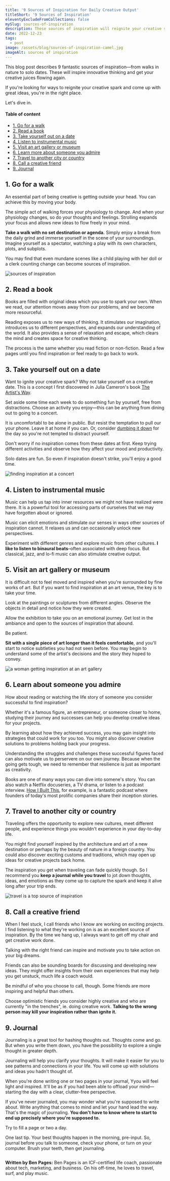 ```yaml
---
title: '9 Sources of Inspiration for Daily Creative Output'
titleShort: '9 Sources of Inspiration'
eleventyExcludeFromCollections: false
mySlug: sources-of-inspiration
description: These sources of inspiration will reignite your creative spark FAST. Take yourself out on a date. Journal. Call a creative friend. Listen to instrumental music.
date: 2022-12-23
tags:
  - post
image: /assets/blog/sources-of-inspiration-camel.jpg
imageAlt: sources of inspiration
---
```


This blog post describes 9 fantastic sources of inspiration—from walks in nature to solo dates. These will inspire innovative thinking and get your creative juices flowing again.

If you're looking for ways to reignite your creative spark and come up with great ideas, you're in the right place.

Let's dive in.

<div class="toc">
    <h4 class="toc__title">Table of content</h4>
    <ul>
      <li><a href="#go-for-a-walk">1. Go for a walk</a></li>
      <li><a href="#read-a-book">2. Read a book</a></li>
      <li><a href="#take-yourself-out-on-a-date">3. Take yourself out on a date</a></li>
      <li><a href="#listen-to-music">4. Listen to instrumental music</a></li>
      <li><a href="#visit-an-art-gallery-or-museum">5. Visit an art gallery or museum</a></li>
      <li><a href="#learn-about-someone-successful">6. Learn more about someone you admire</a></li>
      <li><a href="#travel-to-another-city-or-country">7. Travel to another city or country</a></li>
      <li><a href="#call-a-creative-friend">8. Call a creative friend</a></li>
      <li><a href="#journal">9. Journal</a></li>
    </ul>
</div>
<h2 id="go-for-a-walk">1. Go for a walk</h2>

An essential part of being creative is getting outside your head. You can achieve this by moving your body.

The simple act of walking forces your physiology to change. And when your physiology changes, so do your thoughts and feelings. Strolling expands your focus and allows new ideas to flow freely in your mind.

**Take a walk with no set destination or agenda.** Simply enjoy a break from the daily grind and immerse yourself in the scene of your surroundings. Imagine yourself as a spectator, watching a play with its own characters, plots, and subplots.

You may find that even mundane scenes like a child playing with her doll or a clerk counting change can become sources of inspiration.

<img class="img-fw" src="/assets/blog/sources-of-inspiration-camel.jpg" alt="sources of inspiration">

<h2 id="read-a-book">2. Read a book</h2>

Books are filled with original ideas which you use to spark your own. When we read, our attention moves away from our problems, and we become more resourceful.

Reading exposes us to new ways of thinking. It stimulates our imagination, introduces us to different perspectives, and expands our understanding of the world. It also provides a sense of relaxation and escape, which clears the mind and creates space for creative thinking.

The process is the same whether you read fiction or non-fiction. Read a few pages until you find inspiration or feel ready to go back to work.

<h2 id="take-yourself-out-on-a-date">3. Take yourself out on a date</h2>

Want to ignite your creative spark? Why not take yourself on a creative date. This is a concept I first discovered in Julia Cameron's book <a href="https://juliacameronlive.com/the-artists-way/" target="_blank" rel="noopener noreferrer">The Artist's Way</a>.

Set aside some time each week to do something fun by yourself, free from distractions. Choose an activity you enjoy—this can be anything from dining out to going to a concert.

It is uncomfortabl to be alone in public. But resist the temptation to pull our your phone. Leave it at home if you can. Or, consider <a href="https://whatifididnt.com/blog/iphone-dumb-phone/">dumbing it down</a> for the day so you're not tempted to distract yourself.

Don't worry if no inspiration comes from these dates at first. Keep trying different activities and observe how they affect your mood and productivity.

Solo dates are fun. So even if inspiration doesn't strike, you'll enjoy a good time.

<img class="img-fw" src="/assets/blog/solo-date.jpg" alt="finding inspiration at a concert">

<h2 id="listen-to-music">4. Listen to instrumental music</h2>

Music can help us tap into inner resources we might not have realized were there. It is a powerful tool for accessing parts of ourselves that we may have forgotten about or ignored.

Music can elicit emotions and stimulate our senses in ways other sources of inspiration cannot. It relaxes us and can occasionally unlock new perspectives.

Experiment with different genres and explore music from other cultures. **I like to listen to binaural beats**–often associated with deep focus. But classical, jazz, and lo-fi music can also stimulate creative output.

<h2 id="visit-an-art-gallery-or-museum">5. Visit an art gallery or museum</h2>

It is difficult not to feel moved and inspired when you're surrounded by fine works of art. But if you want to find inspiration at an art venue, the key is to take your time.

Look at the paintings or sculptures from different angles. Observe the objects in detail and notice how they were created.

Allow the exhibition to take you on an emotional journey. Get lost in the ambiance and open to the sources of inspiration that abound.

Be patient.

**Sit with a single piece of art longer than it feels comfortable**, and you'll start to notice subtleties you had not seen before. You may begin to understand some of the artist's decisions and the story they hoped to convey.

<img class="img-fw" src="/assets/blog/source-of-inspiration-museum.jpg" alt="a woman getting inspiration at an art gallery">

<h2 id="learn-about-someone-successful">6. Learn about someone you admire</h2>

How about reading or watching the life story of someone you consider successful to find inspiration?

Whether it's a famous figure, an entrepreneur, or someone closer to home, studying their journey and successes can help you develop creative ideas for your projects.

By learning about how they achieved success, you may gain insight into strategies that could work for you too. You might also discover creative solutions to problems holding back your progress.

Understanding the struggles and challenges these successful figures faced can also motivate us to perservere on our own journey. Because when the going gets tough, we need to remember that resilience is just as important as creativity.

Books are one of many ways you can dive into somene's story. You can also watch a Netflix docuseries, a TV drama, or listen to a podcast interview. <a href="https://www.npr.org/series/490248027/how-i-built-this" target="_blank" rel="noreferrer noopener">How I Built This</a>, for example, is a fantastic podcast where founders of today's most prolific companies share their inception stories.

<h2 id="travel-to-another-city-or-country">7. Travel to another city or country</h2>

Traveling offers the opportunity to explore new cultures, meet different people, and experience things you wouldn't experience in your day-to-day life.

You might find yourself inspired by the architecture and art of a new destination or perhaps by the beauty of nature in a foreign country. You could also discover exciting customs and traditions, which may open up ideas for creative projects back home.

The inspiration you get when traveling can fade quickly though. So I recommend you **keep a journal while you travel** to jot down thoughts, ideas, and emotions as they come up to capture the spark and keep it alive long after your trip ends.

<img class="img-fw" src="/assets/blog/travel-inspiration.jpg" alt="travel is a top source of inspiration">

<h2 id="call-a-creative-friend">8. Call a creative friend</h2>

When I feel stuck, I call friends who I know are working on exciting projects. I find listening to what they're working on is as an excellent source of inspiration. By the time we hang up, I always want to get off my chair and get creative work done.

Talking with the right friend can inspire and motivate you to take action on your big dreams.

Friends can also be sounding boards for discussing and developing new ideas. They might offer insights from their own experiences that may help you get unstuck, much life a coach would.

Be mindful of who you choose to call, though. Some friends are more inspiring and helpful than others.

Choose optimistic friends you consider highly creative and who are currently "in the trenches", ie. doing creative work. **Talking to the wrong person may kill your inspiration rather than ignite it.**

<h2 id="journal">9. Journal</h2>

Journaling is a great tool for hashing thoughts out. Thoughts come and go. But when you write them down, you have the possibility to explore a single thought in greater depth.

Journaling will help you clarify your thoughts. It will make it easier for you to see patterns and connections in your life. You will come up with solutions and ideas you hadn't thought of.

When you're done writing one or two pages in your journal, Yyou will feel light and inspired. It'll be as if you had been able to offload your mind—starting the day with a clear, clutter-free perspective.

If you've never journaled, you may wonder what you're supposed to write about. Write anything that comes to mind and let your hand lead the way. That's the magic of journaling. **You don't have to know where to start to end up precisely where you're supposed to.**

Try to fill a page or two a day.

One last tip. Your best thoughts happen in the morning, pre-input. So, journal before you talk to someone, check your phone, or turn on your computer. Brush your teeth, then get journaling.

<div class="well author-bio">
<div class="author-bio__img">
<img src="/assets/ben-profile.jpeg" alt="">
</div>
<p><strong>Written by Ben Pages:</strong> Ben Pages is an ICF-certified life coach, passionate about tech, marketing, and business. On his off-time, he loves to travel, surf, and play music.</p>
</div>
